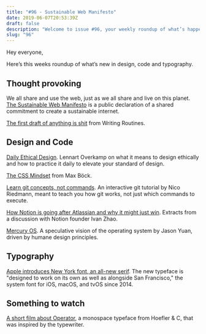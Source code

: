 ```yaml
---
title: "#96 - Sustainable Web Manifesto"
date: 2019-06-07T20:53:39Z
draft: false
description: "Welcome to issue #96, your weekly roundup of what’s happening in design, code and typography."
slug: "96"
---
```


Hey everyone,

Here’s this weeks roundup of what’s new in design, code and typography.

## Thought provoking

We all share and use the web, just as we all share and live on this planet. [The Sustainable Web Manifesto](https://www.sustainablewebmanifesto.com/) is a public declaration of a shared commitment to create a sustainable internet.

[The first draft of anything is shit](https://www.writingroutines.com/the-first-draft-of-anything-is-shit/) from Writing Routines.

## Design and Code

[Daily Ethical Design](https://alistapart.com/article/daily-ethical-design/). Lennart Overkamp on what it means to design ethically and how to practice it daily to elevate your standard of design.

[The CSS Mindset](https://mxb.dev/blog/the-css-mindset/) from Max Böck.

[Learn git concepts, not commands](https://dev.to/unseenwizzard/learn-git-concepts-not-commands-4gjc). An interactive git tutorial by Nico Riedmann, meant to teach you how git works, not just which commands to execute.

[How Notion is going after Atlassian and why it might just win](https://usefyi.com/notion-history/). Extracts from a discussion with Notion founder Ivan Zhao.

[Mercury OS](https://uxdesign.cc/introducing-mercury-os-f4de45a04289). A speculative vision of the operating system by Jason Yuan, driven by humane design principles.

## Typography

[Apple introduces New York font, an all-new serif](https://thedesignest.net/apple-introduces-new-york-font-an-all-new-serif/). The new typeface is "designed to work on its own as well as alongside San Francisco," the system font for iOS, macOS, and tvOS since 2014.

## Something to watch

[A short film about Operator](https://www.typography.com/blog/introducing-operator), a monospace typeface from Hoefler & C, that was inspired by the typewriter.
